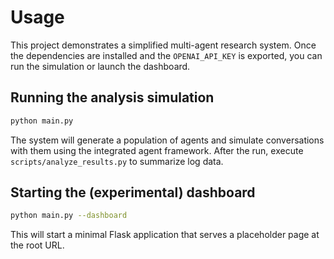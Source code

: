 # Usage

This project demonstrates a simplified multi-agent research system. Once the dependencies are installed and the `OPENAI_API_KEY` is exported, you can run the simulation or launch the dashboard.

## Running the analysis simulation

```bash
python main.py
```

The system will generate a population of agents and simulate conversations with them using the integrated agent framework.
After the run, execute `scripts/analyze_results.py` to summarize log data.

## Starting the (experimental) dashboard

```bash
python main.py --dashboard
```

This will start a minimal Flask application that serves a placeholder page at the root URL.


